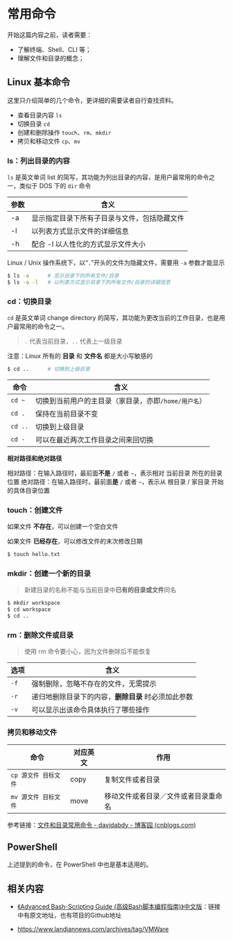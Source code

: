 # 常用命令

开始这篇内容之前，读者需要：

- 了解终端、Shell、CLI 等；
- 理解文件和目录的概念；

## Linux 基本命令

这里只介绍简单的几个命令，更详细的需要读者自行查找资料。

- 查看目录内容 `ls`
- 切换目录 `cd`
- 创建和删除操作 `touch`、`rm`、`mkdir`
- 拷贝和移动文件 `cp`、`mv`

### ls：列出目录的内容

`ls` 是英文单词 list 的简写，其功能为列出目录的内容，是用户最常用的命令之一，类似于 DOS 下的 `dir` 命令

| 参数 | 含义                                         |
| ---- | -------------------------------------------- |
| -a   | 显示指定目录下所有子目录与文件，包括隐藏文件 |
| -l   | 以列表方式显示文件的详细信息                 |
| -h   | 配合 -l 以人性化的方式显示文件大小           |

Linux / Unix 操作系统下，以“`.`”开头的文件为隐藏文件，需要用 `-a` 参数才能显示

```bash
$ ls -a      # 显示目录下的所有文件/目录
$ ls -a -l   # 以列表方式显示目录下的所有文件/目录的详细信息
```



### cd：切换目录

`cd` 是英文单词 change directory 的简写，其功能为更改当前的工作目录，也是用户最常用的命令之一。

> `.`  代表当前目录，`..` 代表上一级目录

注意：Linux 所有的 **目录** 和 **文件名** 都是大小写敏感的

```bash
$ cd ..      # 切换到上级目录
```

| 命令    | 含义                                                 |
| ------- | ---------------------------------------------------- |
| `cd ~`  | 切换到当前用户的主目录（家目录，亦即`/home/用户名`） |
| `cd .`  | 保持在当前目录不变                                   |
| `cd ..` | 切换到上级目录                                       |
| `cd -`  | 可以在最近两次工作目录之间来回切换                   |

**相对路径和绝对路径**

相对路径：在输入路径时，最前面**不是** `/` 或者 `~`，表示相对 当前目录 所在的目录位置
绝对路径：在输入路径时，最前面**是** `/` 或者 `~`，表示从 根目录 / 家目录 开始的具体目录位置

### touch：创建文件

如果文件 **不存在**，可以创建一个空白文件

如果文件 **已经存在**，可以修改文件的末次修改日期

```bash
$ touch hello.txt
```

### mkdir：创建一个新的目录

> 新建目录的名称不能与当前目录中**已有的目录或文件**同名

```bash
$ mkdir workspace
$ cd workspace
$ cd ..
```

### rm：删除文件或目录

> 使用 rm 命令要小心，因为文件删除后不能恢复

| 选项 | 含义                                                  |
| ---- | ----------------------------------------------------- |
| `-f` | 强制删除，忽略不存在的文件，无需提示                  |
| `-r` | 递归地删除目录下的内容，**删除目录** 时必须加此参数 |
| `-v` | 可以显示出该命令具体执行了哪些操作                    |

### 拷贝和移动文件

| 命令                 | 对应英文 | 作用                                 |
| -------------------- | -------- | ------------------------------------ |
| `cp 源文件 目标文件` | copy     | 复制文件或者目录                     |
| `mv 源文件 目标文件` | move     | 移动文件或者目录／文件或者目录重命名 |

参考链接：[文件和目录常用命令 - davidabdy - 博客园 (cnblogs.com)](https://www.cnblogs.com/zkpythonstudy/p/9960512.html)

## PowerShell

上述提到的命令，在 PowerShell 中也是基本适用的。

## 相关内容

- [《Advanced Bash-Scripting Guide (高级Bash脚本编程指南)》中文版](https://doc.yonyoucloud.com/doc/Advanced-Bash-Scripting-Guide-in-Chinese/index.html)：链接中有原文地址，也有项目的Github地址

- https://www.landiannews.com/archives/tag/VMWare

